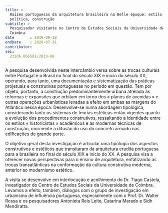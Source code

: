 ```yaml
---
title: >
  Raízes portuguesas da arquitetura brasileira na Belle époque: estílo,
  política, construção
subtitle: >
  Pesquisador visitante no Centro de Estudos Sociais da Universidade de
  Coimbra
date       : 2019-09-18
endDate    : 2020-07-31
contributor:
sei:
  23106.066581/2019-88
---
```


A pesquisa desenvolvida neste intercâmbio versa sobre as trocas
culturais entre Portugal e o Brasil no final do século XIX e início do
século XX, operando, para tanto, uma documentação e sistematização das
práticas projetuais e construtivas portuguesas no período em questão.
Tem por objeto, portanto, a construção predominantemente urbana atrelada
às reformas e expansões que orbitam em torno dos « planos de avenidas »
e outras operações urbanísticas levadas a efeito em ambas as margens do
Atlântico nessa época. Desenvolve-se numa abordagem tipológica,
considerando tanto os sistemas de teorias estéticas então vigentes
quanto a evolução dos procedimentos construtivos, ressaltando a
identidade entre os estilos « historicistas » acadêmicos e as modernas
técnicas de construção, mormente a difusão do uso do concreto armado nas
edificações de grande porte.

O objetivo geral desta investigação é articular uma tipologia
dos aspectos construtivos e estéticos que transitaram da
arquitetura erudita portuguesa para a brasileira no final do século XIX
e início do XX. A pesquisa visa a oferecer novas perspectivas para o
ensino de arquitetura, enfatizando as trocas transatlânticas na
conformação da cultura construtiva moderna, anterior ao modernismo
estético.

A visita se desenvolve em interlocução e acolhimento do Dr. Tiago
Castela, investigador do Centro de Estudos Sociais da Universidade de
Coimbra. Levamos a efeito, também, diálogos com o grupo de investigação
em urbanismo de influência portuguesa, especialmente com o Prof. Dr.
Walter Rossa e os pesquisadores Antonieta Reis Leite, Catarina Marado e
Sidh Mendiratta.


